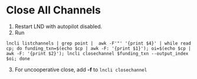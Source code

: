 Close All Channels
==================

1. Restart LND with autopilot disabled.
2. Run
```
lncli listchannels | grep point |  awk -F'"' '{print $4}' | while read cp; do funding_txn=$(echo $cp | awk -F: '{print $1}'); oi=$(echo $cp | awk -F: '{print $2}'); lncli closechannel $funding_txn --output_index $oi; done
```
3. For uncooperative close, add **-f** to  `lncli closechannel` 
